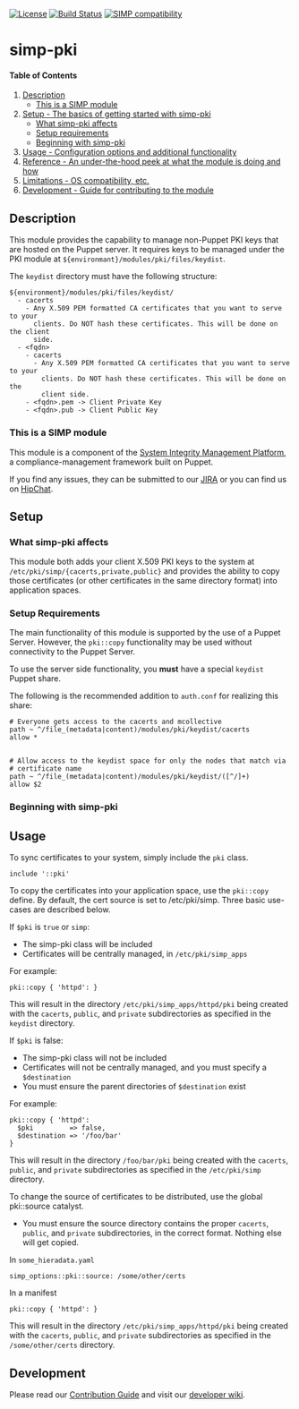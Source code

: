 [![License](http://img.shields.io/:license-apache-blue.svg)](http://www.apache.org/licenses/LICENSE-2.0.html) [![Build Status](https://travis-ci.org/simp/pupmod-simp-pki.svg)](https://travis-ci.org/simp/pupmod-simp-pki) [![SIMP compatibility](https://img.shields.io/badge/SIMP%20compatibility-4.2.*%2F5.1.*-orange.svg)](https://img.shields.io/badge/SIMP%20compatibility-4.2.*%2F5.1.*-orange.svg)

# simp-pki

#### Table of Contents

1. [Description](#description)
   * [This is a SIMP module](#this-is-a-simp-module)
2. [Setup - The basics of getting started with simp-pki](#setup)
    * [What simp-pki affects](#what-simp-pki-affects)
    * [Setup requirements](#setup-requirements)
    * [Beginning with simp-pki](#beginning-with-simp-pki)
3. [Usage - Configuration options and additional functionality](#usage)
4. [Reference - An under-the-hood peek at what the module is doing and how](#reference)
5. [Limitations - OS compatibility, etc.](#limitations)
6. [Development - Guide for contributing to the module](#development)

## Description

This module provides the capability to manage non-Puppet PKI keys that are
hosted on the Puppet server. It requires keys to be managed under the PKI
module at `${environmant}/modules/pki/files/keydist`.

The `keydist` directory must have the following structure:

```
${environment}/modules/pki/files/keydist/
  - cacerts
    - Any X.509 PEM formatted CA certificates that you want to serve to your
      clients. Do NOT hash these certificates. This will be done on the client
      side.
  - <fqdn>
    - cacerts
      - Any X.509 PEM formatted CA certificates that you want to serve to your
        clients. Do NOT hash these certificates. This will be done on the
        client side.
    - <fqdn>.pem -> Client Private Key
    - <fqdn>.pub -> Client Public Key
```


### This is a SIMP module

This module is a component of the
[System Integrity Management Platform](https://github.com/NationalSecurityAgency/SIMP),
a compliance-management framework built on Puppet.

If you find any issues, they can be submitted to our
[JIRA](https://simp-project.atlassian.net/) or you can find us on
[HipChat](https://www.hipchat.com/ggkCeNuLk).

## Setup

### What simp-pki affects

This module both adds your client X.509 PKI keys to the system at
`/etc/pki/simp/{cacerts,private,public}` and provides the ability to copy those
certificates (or other certificates in the same directory format) into
application spaces.

### Setup Requirements

The main functionality of this module is supported by the use of a Puppet
Server. However, the `pki::copy` functionality may be used without connectivity
to the Puppet Server.

To use the server side functionality, you **must** have a special `keydist`
Puppet share.

The following is the recommended addition to `auth.conf` for realizing this share:

```
# Everyone gets access to the cacerts and mcollective
path ~ ^/file_(metadata|content)/modules/pki/keydist/cacerts
allow *


# Allow access to the keydist space for only the nodes that match via
# certificate name
path ~ ^/file_(metadata|content)/modules/pki/keydist/([^/]+)
allow $2
```

### Beginning with simp-pki

## Usage

To sync certificates to your system, simply include the `pki` class.

```
include '::pki'
```

To copy the certificates into your application space, use the `pki::copy`
define.  By default, the cert source is set to /etc/pki/simp. Three basic
use-cases are described below.

If `$pki` is `true` or `simp`:
- The simp-pki class will be included
- Certificates will be centrally managed, in `/etc/pki/simp_apps`

For example:

```
pki::copy { 'httpd': }
```

This will result in the directory `/etc/pki/simp_apps/httpd/pki` being created with the
`cacerts`, `public`, and `private` subdirectories as specified in the `keydist`
directory.

If `$pki` is false:
- The simp-pki class will not be included
- Certificates will not be centrally managed, and you must specify a `$destination`
- You must ensure the parent directories of `$destination` exist

For example:

```
pki::copy { 'httpd':
  $pki         => false,
  $destination => '/foo/bar'
}
```

This will result in the directory `/foo/bar/pki` being created with the `cacerts`,
`public`, and `private` subdirectories as specified in the `/etc/pki/simp` directory.

To change the source of certificates to be distributed, use the global
pki::source catalyst.
- You must ensure the source directory contains the proper `cacerts`, `public`,
  and `private` subdirectories, in the correct format. Nothing else will get
  copied.

In `some_hieradata.yaml`

```
simp_options::pki::source: /some/other/certs
```

In a manifest

```
pki::copy { 'httpd': }
```

This will result in the directory `/etc/pki/simp_apps/httpd/pki` being created with
the `cacerts`, `public`, and `private` subdirectories as specified in the
`/some/other/certs` directory.

## Development

Please read our
[Contribution Guide](https://simp-project.atlassian.net/wiki/display/SD/Contributing+to+SIMP)
and visit our
[developer wiki](https://simp-project.atlassian.net/wiki/display/SD/SIMP+Development+Home).
